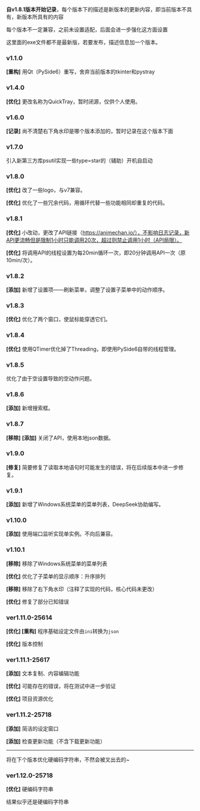 **自v1.8.1版本开始记录**，每个版本下的描述是新版本的更新内容，即当前版本不具有，新版本所具有的内容

每个版本不一定兼容，之前未设置适配，后面会进一步强化这方面设置

这里面的exe文件都不是最新版，若要发布，描述信息加一个版本。

### v1.1.0

**[重构]** 用Qt（PySide6）重写，舍弃当前版本的tkinter和pystray

### v1.4.0

**[优化]** 更改名称为QuickTray，暂时闭源，仅供个人使用。

### v1.6.0

**[记录]** 尚不清楚右下角水印是哪个版本添加的，暂时记录在这个版本下面

### v1.7.0

引入新第三方库psutil实现一些type=star的（辅助）开机自启动

### v1.8.0

**[优化]** 改了一些logo，与v7兼容。

**[优化]** 优化了一些冗余代码，用循环代替一些功能相同却重复的代码。

### v1.8.1

**[优化]** 小改动，更改了API链接（https://animechan.io/），不影响日志记录，新API更流畅但是限制1小时只能调用20次，超过则禁止调用1小时（API局限）。

**[优化]** 将调用API的线程设置为每20min循环一次，即20分钟调用API一次（原10min/次）。

### v1.8.2

**[添加]** 新增了设置项——刷新菜单，调整了设置子菜单中的动作顺序。

### v1.8.3

**[优化]** 优化了两个窗口，使鼠标能穿透它们。

### v1.8.4

**[优化]** 使用QTimer优化掉了Threading，即使用PySide6自带的线程管理。

### v1.8.5

优化了由于空设置导致的空动作问题。

### v1.8.6

**[添加]** 新增搜索框。

### v1.8.7

**[移除]** **[添加]** 关闭了API，使用本地json数据。

### v1.9.0

**[修复]** 简要修复了读取本地语句时可能发生的错误，将在后续版本中进一步修复。

### v1.9.1

**[添加]** 新增了Windows系统菜单的菜单列表，DeepSeek协助编写。

### v1.10.0

**[添加]** 使用端口监听实现单实例。不向后兼容。

### v1.10.1

**[移除]** 移除了Windows系统菜单的菜单列表

**[优化]** 优化了子菜单的显示顺序：升序排列

**[移除]** 移除了右下角水印（注释了实现的代码，核心代码未更改）

**[优化]** 修复了部分已知错误

### ver1.11.0-25614

**[优化] [重构]** 程序基础设定文件由`ini`转换为`json`

**[优化]** 版本控制

### ver1.11.1-25617

**[添加]** 文本复制、内容编辑功能

**[优化]** 可能存在的错误，将在测试中进一步验证

**[优化]** 项目资源优化

### ver1.11.2-25718

**[添加]** 简洁的设定窗口

**[添加]** 检查更新功能（不含下载更新功能）

---

将在下个版本优化硬编码字符串，不然会被叉出去的~

### ver1.12.0-25718

**[优化]** 硬编码字符串

结果似乎还是硬编码字符串
